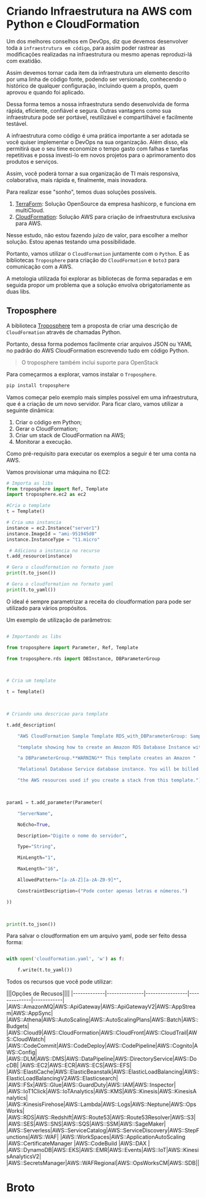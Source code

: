 
# Criando Infraestrutura na AWS com Python e CloudFormation

Um dos melhores conselhos em DevOps, diz que devemos desenvolver toda a `infraestrutura em código`, para assim poder rastrear as modificações realizadas na infraestrutura ou mesmo apenas reproduzi-lá com exatidão.

Assim devemos tornar cada item da infraestrutura um elemento descrito por uma linha de código fonte, podendo ser versionado, conhecendo o histórico de qualquer configuração, incluindo quem a propôs, quem aprovou e quando foi aplicado.

Dessa forma temos a nossa infraestrutura sendo desenvolvida de forma rápida, eficiente, confiável e segura. Outras vantagens como sua infraestrutura pode ser portável, reutilizável e compartilhável e facilmente testável.

A infraestrutura como código é uma prática importante a ser adotada se você quiser implementar o DevOps na sua organização. Além disso, ela permitirá que o seu time economize o tempo gasto com falhas e tarefas repetitivas e possa investi-lo em novos projetos para o aprimoramento dos produtos e serviços. 

Assim, você poderá tornar a sua organização de TI mais responsiva, colaborativa, mais rápida e, finalmente, mais inovadora.

Para realizar esse "sonho", temos duas soluções possíveis.

1. [TerraForm](https://www.terraform.io/): Solução OpenSource da empresa hashicorp, e funciona em multiCloud.
2. [CloudFormation](https://aws.amazon.com/pt/cloudformation/?sc_channel=PS&sc_campaign=acquisition_BR&sc_publisher=google&sc_medium=english_cloudformation_b&sc_content=cloudformation_e&sc_detail=cloudformation&sc_category=cloudformation&sc_segment=159751569489&sc_matchtype=e&sc_country=BR&s_kwcid=AL!4422!3!159751569489!e!!g!!cloudformation&ef_id=EAIaIQobChMI68T_7Pbf4AIVUj0MCh3rfQrlEAAYASAAEgJw9vD_BwE:G:s): Solução AWS para criação de infraestrutura exclusiva para AWS.

Nesse estudo, não estou fazendo juízo de valor, para escolher a melhor solução. Estou apenas testando uma possibilidade.

Portanto, vamos utilizar o `CloudFormation` juntamente com o `Python`. E as bibliotecas `Troposphere` para criação do `CloudFormation` e `boto3` para comunicação com a AWS.

A metologia utilizada foi explorar as bibliotecas de forma separadas e em seguida propor um problema que a solução envolva obrigatoriamente as duas libs.

## Troposphere

A biblioteca [Troposphere](https://github.com/cloudtools/troposphere) tem a proposta de criar uma descrição de `CloudFormation` através de chamadas Python.

Portanto, dessa forma podemos facilmente criar arquivos JSON ou YAML no padrão do AWS CloudFormation escrevendo tudo em código Python.

> O troposphere também inclui suporte para OpenStack

Para começarmos a explorar, vamos instalar o `Troposphere`.

```bash
pip install troposphere
```

Vamos começar pelo exemplo mais simples possível em uma infraestrutura, que é a criação de um novo servidor. Para ficar claro, vamos utilizar a seguinte dinâmica:

1. Criar o código em Python;
2. Gerar o CloudFormation;
3. Criar um stack de CloudFormation na AWS;
4. Monitorar a execução.

Como pré-requisito para executar os exemplos a seguir é ter uma conta na AWS.

Vamos provisionar uma máquina no EC2:

```python
# Importa as libs
from troposphere import Ref, Template
import troposphere.ec2 as ec2

#Cria o template
t = Template()

# Cria uma instancia
instance = ec2.Instance("server1")
instance.ImageId = "ami-951945d0"
instance.InstanceType = "t1.micro"

 # Adiciona a instancia no recurso
t.add_resource(instance)

# Gera o cloudformation no formato json
print(t.to_json())

# Gera o cloudformation no formato yaml
print(t.to_yaml())

```



 

O ideal é sempre parametrizar a receita do cloudformation para pode ser utilizado para vários propósitos.

 

Um exemplo de utilização de parâmetros:

 

```python

# Importando as libs

from troposphere import Parameter, Ref, Template

from troposphere.rds import DBInstance, DBParameterGroup

 

# Cria um template

t = Template()

 

# Criando uma descricao para template

t.add_description(

    "AWS CloudFormation Sample Template RDS_with_DBParameterGroup: Sample "

    "template showing how to create an Amazon RDS Database Instance with "

    "a DBParameterGroup.**WARNING** This template creates an Amazon "

    "Relational Database Service database instance. You will be billed for "

    "the AWS resources used if you create a stack from this template.")

 

param1 = t.add_parameter(Parameter(

    "ServerName",

    NoEcho=True,

    Description="Digite o nome do servidor",

    Type="String",

    MinLength="1",

    MaxLength="16",

    AllowedPattern="[a-zA-Z][a-zA-Z0-9]*",

    ConstraintDescription=("Pode conter apenas letras e números.")

))

 

print(t.to_json())

```

Para salvar o cloudformation em um arquivo yaml, pode ser feito dessa forma:

 

```python

with open('cloudformation.yaml', 'w') as f:

    f.write(t.to_yaml())

```

 

Todos os recursos que você pode utilizar:

|||Opções de Recusos||||
|-------------|---------------|-----------------|--------------|------------|
|AWS::AmazonMQ|AWS::ApiGateway|AWS::ApiGatewayV2|AWS::AppStream|AWS::AppSync|
|AWS::Athena|AWS::AutoScaling|AWS::AutoScalingPlans|AWS::Batch|AWS::Budgets|
|AWS::Cloud9|AWS::CloudFormation|AWS::CloudFront|AWS::CloudTrail|AWS::CloudWatch|
|AWS::CodeCommit|AWS::CodeDeploy|AWS::CodePipeline|AWS::Cognito|AWS::Config|
|AWS::DLM|AWS::DMS|AWS::DataPipeline|AWS::DirectoryService|AWS::DocDB|
|AWS::EC2|AWS::ECR|AWS::ECS|AWS::EFS|
|AWS::ElastiCache|AWS::ElasticBeanstalk|AWS::ElasticLoadBalancing|AWS::ElasticLoadBalancingV2AWS::Elasticsearch|
|AWS::FSx|AWS::Glue|AWS::GuardDuty|AWS::IAM|AWS::Inspector|
|AWS::IoT1Click|AWS::IoTAnalytics|AWS::KMS|AWS::Kinesis|AWS::KinesisAnalytics|
|AWS::KinesisFirehose|AWS::Lambda|AWS::Logs|AWS::Neptune|AWS::OpsWorks|
|AWS::RDS|AWS::Redshift|AWS::Route53|AWS::Route53Resolver|AWS::S3|
|AWS::SES|AWS::SNS|AWS::SQS|AWS::SSM|AWS::SageMaker|
|AWS::Serverless|AWS::ServiceCatalog|AWS::ServiceDiscovery|AWS::StepFunctions|AWS::WAF|
|AWS::WorkSpaces|AWS::ApplicationAutoScaling  |AWS::CertificateManager |AWS::CodeBuild |AWS::DAX |
|AWS::DynamoDB|AWS::EKS|AWS::EMR|AWS::Events|AWS::IoT|AWS::KinesisAnalyticsV2|
|AWS::SecretsManager|AWS::WAFRegional|AWS::OpsWorksCM|AWS::SDB||


# Broto